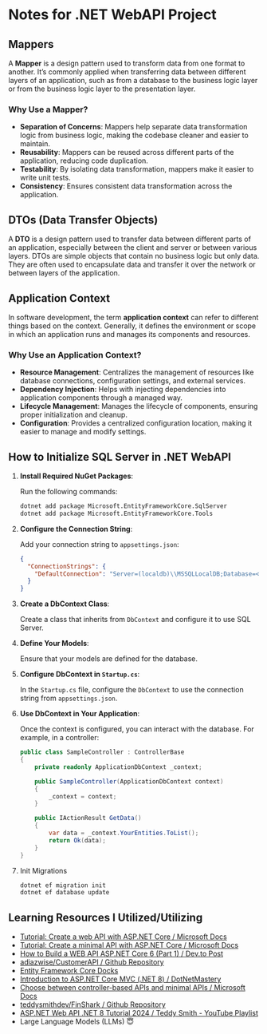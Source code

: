 # Notes for .NET WebAPI Project

## Mappers

A **Mapper** is a design pattern used to transform data from one format to another. It’s commonly applied when transferring data between different layers of an application, such as from a database to the business logic layer or from the business logic layer to the presentation layer.

### Why Use a Mapper?

- **Separation of Concerns**: Mappers help separate data transformation logic from business logic, making the codebase cleaner and easier to maintain.
- **Reusability**: Mappers can be reused across different parts of the application, reducing code duplication.
- **Testability**: By isolating data transformation, mappers make it easier to write unit tests.
- **Consistency**: Ensures consistent data transformation across the application.

## DTOs (Data Transfer Objects)

A **DTO** is a design pattern used to transfer data between different parts of an application, especially between the client and server or between various layers. DTOs are simple objects that contain no business logic but only data. They are often used to encapsulate data and transfer it over the network or between layers of the application.

## Application Context

In software development, the term **application context** can refer to different things based on the context. Generally, it defines the environment or scope in which an application runs and manages its components and resources.

### Why Use an Application Context?

- **Resource Management**: Centralizes the management of resources like database connections, configuration settings, and external services.
- **Dependency Injection**: Helps with injecting dependencies into application components through a managed way.
- **Lifecycle Management**: Manages the lifecycle of components, ensuring proper initialization and cleanup.
- **Configuration**: Provides a centralized configuration location, making it easier to manage and modify settings.

## How to Initialize SQL Server in .NET WebAPI

1. **Install Required NuGet Packages**:

   Run the following commands:

   ```bash
   dotnet add package Microsoft.EntityFrameworkCore.SqlServer
   dotnet add package Microsoft.EntityFrameworkCore.Tools
   ```

2. **Configure the Connection String**:

   Add your connection string to `appsettings.json`:

   ```json
   {
     "ConnectionStrings": {
       "DefaultConnection": "Server=(localdb)\\MSSQLLocalDB;Database=<YourDatabaseName>;Trusted_Connection=True;"
     }
   }
   ```

3. **Create a DbContext Class**:

   Create a class that inherits from `DbContext` and configure it to use SQL Server.

4. **Define Your Models**:

   Ensure that your models are defined for the database.

5. **Configure DbContext in `Startup.cs`**:

   In the `Startup.cs` file, configure the `DbContext` to use the connection string from `appsettings.json`.

6. **Use DbContext in Your Application**:

   Once the context is configured, you can interact with the database. For example, in a controller:

   ```csharp
   public class SampleController : ControllerBase
   {
       private readonly ApplicationDbContext _context;

       public SampleController(ApplicationDbContext context)
       {
           _context = context;
       }

       public IActionResult GetData()
       {
           var data = _context.YourEntities.ToList();
           return Ok(data);
       }
   }
   ```

7. Init Migrations

   ```bash
   dotnet ef migration init
   dotnet ef database update
   ```

## Learning Resources I Utilized/Utilizing

- [Tutorial: Create a web API with ASP.NET Core / Microsoft Docs](https://learn.microsoft.com/en-us/aspnet/core/tutorials/first-web-api?view=aspnetcore-8.0&tabs=visual-studio)
- [Tutorial: Create a minimal API with ASP.NET Core / Microsoft Docs](https://learn.microsoft.com/en-us/aspnet/core/tutorials/min-web-api?view=aspnetcore-8.0&tabs=visual-studio-code)
- [How to Build a WEB API ASP.NET Core 6 (Part 1) / Dev.to Post](https://dev.to/learnwithandres/how-to-build-a-web-api-aspnet-core-6-2doc)
- [adiazwise/CustomerAPI / Github Repository](https://github.com/adiazwise/CustomerAPI)
- [Entity Framework Core Docks](https://learn.microsoft.com/en-us/ef/core/)
- [Introduction to ASP.NET Core MVC (.NET 8) / DotNetMastery](https://www.youtube.com/watch?v=AopeJjkcRvU)
- [Choose between controller-based APIs and minimal APIs / Microsoft Docs](https://learn.microsoft.com/en-us/aspnet/core/fundamentals/apis?view=aspnetcore-8.0)
- [teddysmithdev/FinShark / Github Repository](https://github.com/teddysmithdev/FinShark)
- [ASP.NET Web API .NET 8 Tutorial 2024 / Teddy Smith - YouTube Playlist](https://www.youtube.com/playlist?list=PL82C6-O4XrHfrGOCPmKmwTO7M0avXyQKc)
- Large Language Models (LLMs) 😇

